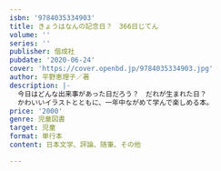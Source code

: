 ```yaml
---
isbn: '9784035334903'
title: きょうはなんの記念日？　366日じてん
volume: ''
series: ''
publisher: 偕成社
pubdate: '2020-06-24'
cover: 'https://cover.openbd.jp/9784035334903.jpg'
author: 平野恵理子／著
description: |-
  今日はどんな出来事があった日だろう？　だれが生まれた日？　
  かわいいイラストとともに、一年中ながめて学んで楽しめる本。
price: '2000'
genre: 児童図書
target: 児童
format: 単行本
content: 日本文学、評論、随筆、その他

---
```

